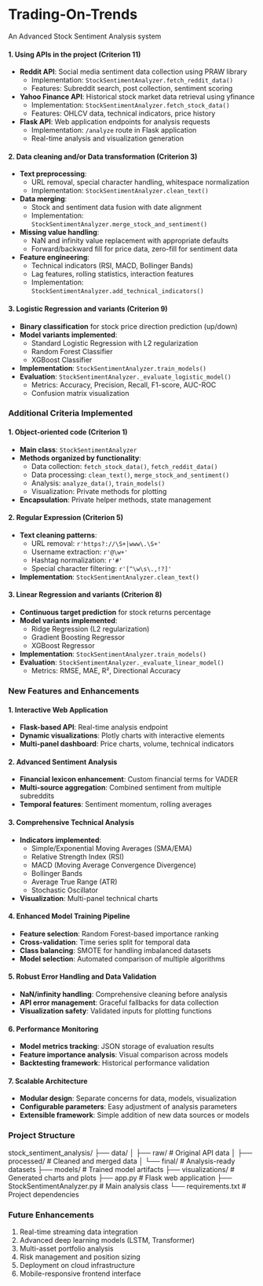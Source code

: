 # Trading-On-Trends
An Advanced Stock Sentiment Analysis system
#### 1. Using APIs in the project (Criterion 11)
   * **Reddit API**: Social media sentiment data collection using PRAW library
     - Implementation: `StockSentimentAnalyzer.fetch_reddit_data()`
     - Features: Subreddit search, post collection, sentiment scoring
   * **Yahoo Finance API**: Historical stock market data retrieval using yfinance
     - Implementation: `StockSentimentAnalyzer.fetch_stock_data()`
     - Features: OHLCV data, technical indicators, price history
   * **Flask API**: Web application endpoints for analysis requests
     - Implementation: `/analyze` route in Flask application
     - Real-time analysis and visualization generation

#### 2. Data cleaning and/or Data transformation (Criterion 3)
   * **Text preprocessing**:
     - URL removal, special character handling, whitespace normalization
     - Implementation: `StockSentimentAnalyzer.clean_text()`
   * **Data merging**:
     - Stock and sentiment data fusion with date alignment
     - Implementation: `StockSentimentAnalyzer.merge_stock_and_sentiment()`
   * **Missing value handling**:
     - NaN and infinity value replacement with appropriate defaults
     - Forward/backward fill for price data, zero-fill for sentiment data
   * **Feature engineering**:
     - Technical indicators (RSI, MACD, Bollinger Bands)
     - Lag features, rolling statistics, interaction features
     - Implementation: `StockSentimentAnalyzer.add_technical_indicators()`

#### 3. Logistic Regression and variants (Criterion 9)
   * **Binary classification** for stock price direction prediction (up/down)
   * **Model variants implemented**:
     - Standard Logistic Regression with L2 regularization
     - Random Forest Classifier
     - XGBoost Classifier
   * **Implementation**: `StockSentimentAnalyzer.train_models()`
   * **Evaluation**: `StockSentimentAnalyzer._evaluate_logistic_model()`
     - Metrics: Accuracy, Precision, Recall, F1-score, AUC-ROC
     - Confusion matrix visualization

### Additional Criteria Implemented

#### 1. Object-oriented code (Criterion 1)
   * **Main class**: `StockSentimentAnalyzer`
   * **Methods organized by functionality**:
     - Data collection: `fetch_stock_data()`, `fetch_reddit_data()`
     - Data processing: `clean_text()`, `merge_stock_and_sentiment()`
     - Analysis: `analyze_data()`, `train_models()`
     - Visualization: Private methods for plotting
   * **Encapsulation**: Private helper methods, state management

#### 2. Regular Expression (Criterion 5)
   * **Text cleaning patterns**:
     - URL removal: `r'https?://\S+|www\.\S+'`
     - Username extraction: `r'@\w+'`
     - Hashtag normalization: `r'#'`
     - Special character filtering: `r'[^\w\s\.,!?]'`
   * **Implementation**: `StockSentimentAnalyzer.clean_text()`

#### 3. Linear Regression and variants (Criterion 8)
   * **Continuous target prediction** for stock returns percentage
   * **Model variants implemented**:
     - Ridge Regression (L2 regularization)
     - Gradient Boosting Regressor
     - XGBoost Regressor
   * **Implementation**: `StockSentimentAnalyzer.train_models()`
   * **Evaluation**: `StockSentimentAnalyzer._evaluate_linear_model()`
     - Metrics: RMSE, MAE, R², Directional Accuracy

### New Features and Enhancements

#### 1. Interactive Web Application
   * **Flask-based API**: Real-time analysis endpoint
   * **Dynamic visualizations**: Plotly charts with interactive elements
   * **Multi-panel dashboard**: Price charts, volume, technical indicators

#### 2. Advanced Sentiment Analysis
   * **Financial lexicon enhancement**: Custom financial terms for VADER
   * **Multi-source aggregation**: Combined sentiment from multiple subreddits
   * **Temporal features**: Sentiment momentum, rolling averages

#### 3. Comprehensive Technical Analysis
   * **Indicators implemented**:
     - Simple/Exponential Moving Averages (SMA/EMA)
     - Relative Strength Index (RSI)
     - MACD (Moving Average Convergence Divergence)
     - Bollinger Bands
     - Average True Range (ATR)
     - Stochastic Oscillator
   * **Visualization**: Multi-panel technical charts

#### 4. Enhanced Model Training Pipeline
   * **Feature selection**: Random Forest-based importance ranking
   * **Cross-validation**: Time series split for temporal data
   * **Class balancing**: SMOTE for handling imbalanced datasets
   * **Model selection**: Automated comparison of multiple algorithms

#### 5. Robust Error Handling and Data Validation
   * **NaN/infinity handling**: Comprehensive cleaning before analysis
   * **API error management**: Graceful fallbacks for data collection
   * **Visualization safety**: Validated inputs for plotting functions

#### 6. Performance Monitoring
   * **Model metrics tracking**: JSON storage of evaluation results
   * **Feature importance analysis**: Visual comparison across models
   * **Backtesting framework**: Historical performance validation

#### 7. Scalable Architecture
   * **Modular design**: Separate concerns for data, models, visualization
   * **Configurable parameters**: Easy adjustment of analysis parameters
   * **Extensible framework**: Simple addition of new data sources or models

### Project Structure
stock_sentiment_analysis/
├── data/
│   ├── raw/              # Original API data
│   ├── processed/        # Cleaned and merged data
│   └── final/            # Analysis-ready datasets
├── models/               # Trained model artifacts
├── visualizations/       # Generated charts and plots
├── app.py               # Flask web application
├── StockSentimentAnalyzer.py  # Main analysis class
└── requirements.txt      # Project dependencies


### Future Enhancements
1. Real-time streaming data integration
2. Advanced deep learning models (LSTM, Transformer)
3. Multi-asset portfolio analysis
4. Risk management and position sizing
5. Deployment on cloud infrastructure
6. Mobile-responsive frontend interface
